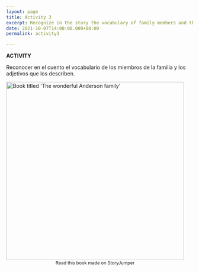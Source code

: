 ```yaml
---
layout: page
title: Activity 3
excerpt: Recognize in the story the vocabulary of family members and their adjectives.
date: 2021-10-07T14:00:00.000+00:00
permalink: activity3

---
```

**ACTIVITY**

Reconocer en el cuento el vocabulario de los miembros de la familia y los adjetivos que los describen.

<div style="width: 480px;max-width:100%;"><a href="//www.storyjumper.com/book/showframe/116566902/The-wonderful-Anderson-family" rel="nofollow" class="storyjumper-book" style="text-decoration: none;"><img src="//www.storyjumper.com/book/coverImage/116566902/The-wonderful-Anderson-family/480" alt="Book titled 'The wonderful Anderson family'" style="border:none;width: 480px;max-width:100%;" /></a><a style="display: block; text-align: center; margin: 0 auto 20px; font-size: 12px; text-decoration: none;" href="//www.storyjumper.com/book/read/116566902/The-wonderful-Anderson-family">Read this book made on StoryJumper</a><script>!function(){function d(){"undefined"==typeof SJMakeBookOpenLightBox?--c>0&&setTimeout(d,100):SJMakeBookOpenLightBox()}function e(){/in/.test(document.readyState)?setTimeout(e,9):d()}var a="https:"==document.location.protocol?"https:":"http:";if("undefined"==typeof SJScriptLoaded){window.SJScriptLoaded=!0;var b=document.createElement("script"),c=80;b.src=a+"//www.storyjumper.com/script/storyjumper-embed.js",b.async=true,b.setAttribute("defer",""),document.getElementsByTagName("head")\[0\].appendChild(b),e()}}();</script></div>